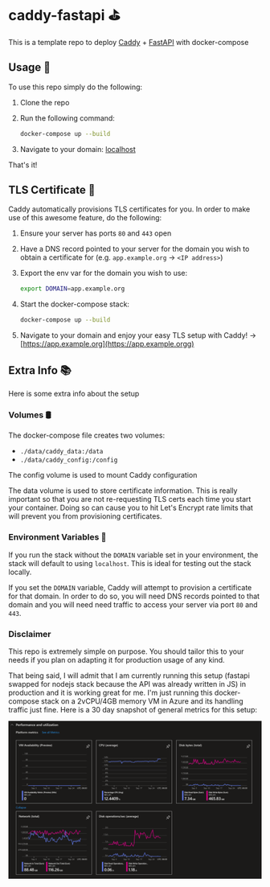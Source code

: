 # caddy-fastapi ⛳

This is a template repo to deploy [Caddy](https://caddyserver.com/) + [FastAPI](https://fastapi.tiangolo.com/) with docker-compose

## Usage 🔨

To use this repo simply do the following:

1. Clone the repo
1. Run the following command:

    ```bash
    docker-compose up --build
    ```

1. Navigate to your domain: [localhost](https://localhost:443/)

That's it!

## TLS Certificate 🔐

Caddy automatically provisions TLS certificates for you. In order to make use of this awesome feature, do the following:

1. Ensure your server has ports `80` and `443` open
1. Have a DNS record pointed to your server for the domain you wish to obtain a certificate for (e.g. `app.example.org` -> `<IP address>`)
1. Export the env var for the domain you wish to use:

    ```bash
    export DOMAIN=app.example.org
    ```

1. Start the docker-compose stack:

   ```bash
   docker-compose up --build
   ```

1. Navigate to your domain and enjoy your easy TLS setup with Caddy! -> [https://app.example.org](https://app.example.orgg)

## Extra Info 📚

Here is some extra info about the setup

### Volumes 🛢️

The docker-compose file creates two volumes:

- `./data/caddy_data:/data`
- `./data/caddy_config:/config`

The config volume is used to mount Caddy configuration

The data volume is used to store certificate information. This is really important so that you are not re-requesting TLS certs each time you start your container. Doing so can cause you to hit Let's Encrypt rate limits that will prevent you from provisioning certificates.

### Environment Variables 📝

If you run the stack without the `DOMAIN` variable set in your environment, the stack will default to using `localhost`. This is ideal for testing out the stack locally.

If you set the `DOMAIN` variable, Caddy will attempt to provision a certificate for that domain. In order to do so, you will need DNS records pointed to that domain and you will need need traffic to access your server via port `80` and `443`.

### Disclaimer

This repo is extremely simple on purpose. You should tailor this to your needs if you plan on adapting it for production usage of any kind.

That being said, I will admit that I am currently running this setup (fastapi swapped for nodejs stack because the API was already written in JS) in production and it is working great for me. I'm just running this docker-compose stack on a 2vCPU/4GB memory VM in Azure and its handling traffic just fine. Here is a 30 day snapshot of general metrics for this setup:

![Azure Metrics](./docs/assets/metrics.png)
